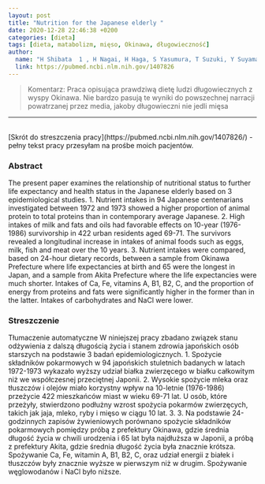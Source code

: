 ```yaml
---
layout: post
title: "Nutrition for the Japanese elderly "
date: 2020-12-28 22:46:38 +0200
categories: [dieta]
tags: [dieta, matabolizm, mięso, Okinawa, długowieczność]
author:
  name: "H Shibata  1 , H Nagai, H Haga, S Yasumura, T Suzuki, Y Suyama "
  link: https://pubmed.ncbi.nlm.nih.gov/1407826
---
```

> Komentarz: Praca opisująca prawdziwą dietę ludzi długowiecznych z wyspy Okinawa.
> Nie bardzo pasują te wyniki do powszechnej narracji powatrzanej przez media, jakoby długowieczni nie jedli mięsa

<hr>
<br>
[Skrót do streszczenia pracy](https://pubmed.ncbi.nlm.nih.gov/1407826/) - pełny tekst pracy przesyłam na prośbe moich pacjentów.

### Abstract

The present paper examines the relationship of nutritional status to further life expectancy and health status in the Japanese elderly based on 3 epidemiological studies. 1. Nutrient intakes in 94 Japanese centenarians investigated between 1972 and 1973 showed a higher proportion of animal protein to total proteins than in contemporary average Japanese. 2. High intakes of milk and fats and oils had favorable effects on 10-year (1976-1986) survivorship in 422 urban residents aged 69-71. The survivors revealed a longitudinal increase in intakes of animal foods such as eggs, milk, fish and meat over the 10 years. 3. Nutrient intakes were compared, based on 24-hour dietary records, between a sample from Okinawa Prefecture where life expectancies at birth and 65 were the longest in Japan, and a sample from Akita Prefecture where the life expectancies were much shorter. Intakes of Ca, Fe, vitamins A, B1, B2, C, and the proportion of energy from proteins and fats were significantly higher in the former than in the latter. Intakes of carbohydrates and NaCl were lower.

### Streszczenie
Tłumaczenie automatyczne
W niniejszej pracy zbadano związek stanu odżywienia z dalszą długością życia i stanem zdrowia japońskich osób starszych na podstawie 3 badań epidemiologicznych. 1. Spożycie składników pokarmowych w 94 japońskich stuletnich badanych w latach 1972-1973 wykazało wyższy udział białka zwierzęcego w białku całkowitym niż we współczesnej przeciętnej Japonii. 2. Wysokie spożycie mleka oraz tłuszczów i olejów miało korzystny wpływ na 10-letnie (1976-1986) przeżycie 422 mieszkańców miast w wieku 69-71 lat. U osób, które przeżyły, stwierdzono podłużny wzrost spożycia pokarmów zwierzęcych, takich jak jaja, mleko, ryby i mięso w ciągu 10 lat. 3. 3. Na podstawie 24-godzinnych zapisów żywieniowych porównano spożycie składników pokarmowych pomiędzy próbą z prefektury Okinawa, gdzie średnia długość życia w chwili urodzenia i 65 lat była najdłuższa w Japonii, a próbą z prefektury Akita, gdzie średnia długość życia była znacznie krótsza. Spożywanie Ca, Fe, witamin A, B1, B2, C, oraz udział energii z białek i tłuszczów były znacznie wyższe w pierwszym niż w drugim. Spożywanie węglowodanów i NaCl było niższe.
